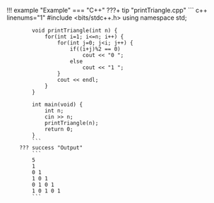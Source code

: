 !!! example "Example"
    === "C++"
        ???+ tip "printTriangle.cpp"
            ``` c++ linenums="1"
            #include <bits/stdc++.h>
            using namespace std;

            void printTriangle(int n) {
                for(int i=1; i<=n; i++) {
                    for(int j=0; j<i; j++) {
                        if((i+j)%2 == 0)
                            cout << "0 ";
                        else
                            cout << "1 ";
                    }
                    cout << endl;
                }
            }

            int main(void) {
                int n;
                cin >> n;
                printTriangle(n);
                return 0;
            }
            ```
        ??? success "Output"
            ```
            5
            1 
            0 1 
            1 0 1
            0 1 0 1 
            1 0 1 0 1
            ```